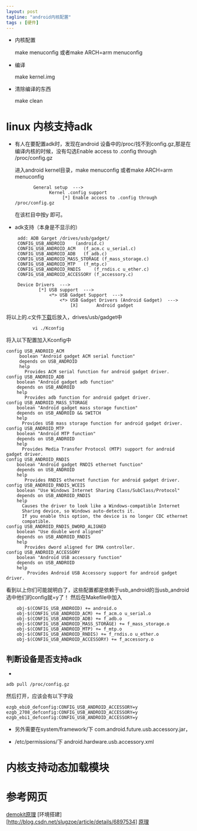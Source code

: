 ```yaml
---
layout: post
tagline: "android内核配置"
tags : [硬件]
---
```


* 内核配置

   make menuconfig 或者make ARCH=arm menuconfig

* 编译

   make kernel.img

* 清除编译的东西

   make clean

# linux 内核支持adk #

* 有人在要配置adk时，发现在android 设备中的/proc/找不到config.gz,那是在编译内核的时候，没有勾选Enable access to .config through /proc/config.gz

   进入android kernel目录，make menuconfig 或者make ARCH=arm menuconfig

             General setup  --->
                   Kernel .config support
                        [*] Enable access to .config through /proc/config.gz
   在该栏目中按y 即可。

*  adk支持（本身是不显示的）

        add: ADB Garget /drives/usb/gadget/
        CONFIG_USB_ANDROID    (android.c)
        CONFIG_USB_ANDROID_ACM   (f_acm.c u_serial.c)
        CONFIG_USB_ANDROID_ADB   (f_adb.c)
        CONFIG_USB_ANDROID_MASS_STORAGE (f_mass_storage.c)
        CONFIG_USB_ANDROID_MTP   (f_mtp.c)
        CONFIG_USB_ANDROID_RNDIS     (f_rndis.c u_ether.c)
        CONFIG_USB_ANDROID_ACCESSORY (f_accessory.c)

        Device Drivers  --->
                [*] USB support  --->
                    <*> USB Gadget Support  --->
                        <*> USB Gadget Drivers (Android Gadget)  --->
                            [X]       Android gadget


将以上的.c文件[下载](https://gitorious.org/replicant/kernel_samsung_crespo/source/b15e5954ceec385abe84e2928dd08d8917e18627:drivers/usb/gadget)后放入，drives/usb/gadget中

              vi ./Kconfig

将入以下配置加入Kconfig中

    config USB_ANDROID_ACM
         boolean "Android gadget ACM serial function"
         depends on USB_ANDROID
         help
           Provides ACM serial function for android gadget driver.
    config USB_ANDROID_ADB
        boolean "Android gadget adb function"
        depends on USB_ANDROID
        help
           Provides adb function for android gadget driver.
    config USB_ANDROID_MASS_STORAGE
        boolean "Android gadget mass storage function"
        depends on USB_ANDROID && SWITCH
        help
          Provides USB mass storage function for android gadget driver.
    config USB_ANDROID_MTP
        boolean "Android MTP function"
        depends on USB_ANDROID
        help
          Provides Media Transfer Protocol (MTP) support for android gadget driver.
    config USB_ANDROID_RNDIS
        boolean "Android gadget RNDIS ethernet function"
        depends on USB_ANDROID
        help
           Provides RNDIS ethernet function for android gadget driver.
    config USB_ANDROID_RNDIS_WCEIS
        boolean "Use Windows Internet Sharing Class/SubClass/Protocol"
        depends on USB_ANDROID_RNDIS
        help
          Causes the driver to look like a Windows-compatible Internet
          Sharing device, so Windows auto-detects it.
          If you enable this option, the device is no longer CDC ethernet
          compatible.
    config USB_ANDROID_RNDIS_DWORD_ALIGNED
        boolean "Use double word aligned"
        depends on USB_ANDROID_RNDIS
        help
           Provides dword aligned for DMA controller.
    config USB_ANDROID_ACCESSORY
        boolean "Android USB accessory function"
        depends on USB_ANDROID
        help
            Provides Android USB Accessory support for android gadget driver.

看到以上你们可能就明白了，这些配置都是依赖于usb_android的当usb_android选中他们的config就=y了！
然后在Makefile中加入

        obj-$(CONFIG_USB_ANDROID) += android.o
        obj-$(CONFIG_USB_ANDROID_ACM) += f_acm.o u_serial.o
        obj-$(CONFIG_USB_ANDROID_ADB) += f_adb.o
        obj-$(CONFIG_USB_ANDROID_MASS_STORAGE) += f_mass_storage.o
        obj-$(CONFIG_USB_ANDROID_MTP) += f_mtp.o
        obj-$(CONFIG_USB_ANDROID_RNDIS) += f_rndis.o u_ether.o
        obj-$(CONFIG_USB_ANDROID_ACCESSORY) += f_accessory.o


## 判断设备是否支持adk ##

*

    adb pull /proc/config.gz
  然后打开，应该会有以下字段

    ezgb_ebi0_defconfig:CONFIG_USB_ANDROID_ACCESSORY=y
    ezgb_2708_defconfig:CONFIG_USB_ANDROID_ACCESSORY=y
    ezgb_ebi1_defconfig:CONFIG_USB_ANDROID_ACCESSORY=y

* 另外需要在system/framework/下 com.android.future.usb.accessory.jar，

* /etc/permissions/下 android.hardware.usb.accessory.xml



# 内核支持动态加载模块 #


# 参考网页 #
[demokit原理](http://jeffreysambells.com/2011/05/17/understanding-the-demokit-pde-arduino-sketch)
[环境搭建][http://blog.csdn.net/slugzoe/article/details/6897534]
[原理](http://blog.chinaunix.net/uid-20514606-id-3554659.html)
